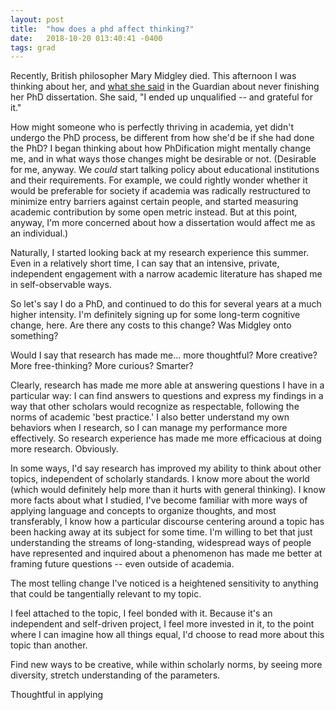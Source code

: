 ```yaml
---
layout: post
title:  "how does a phd affect thinking?"
date:   2018-10-20 013:40:41 -0400
tags: grad
---
```


Recently, British philosopher Mary Midgley died. This afternoon I was thinking about her, and [what she said](https://www.theguardian.com/education/2005/oct/03/highereducation.uk2) in the Guardian about never finishing her PhD dissertation. She said, "I ended up unqualified -- and grateful for it." 

How might someone who is perfectly thriving in academia, yet didn't undergo the PhD process, be different from how she'd be if she had done the PhD? I began thinking about how PhDification might mentally change me, and in what ways those changes might be desirable or not. (Desirable for me, anyway. We *could* start talking policy about educational institutions and their requirements. For example, we could rightly wonder whether it would be preferable for society if academia was radically restructured to minimize entry barriers against certain people, and started measuring academic contribution by some open metric instead. But at this point, anyway, I'm more concerned about how a dissertation would affect me as an individual.)

Naturally, I started looking back at my research experience this summer. Even in a relatively short time, I can say that an intensive, private, independent engagement with a narrow academic literature has shaped me in self-observable ways.  

So let's say I do a PhD, and continued to do this for several years at a much higher intensity. I'm definitely signing up for some long-term cognitive change, here. Are there any costs to this change? Was Midgley onto something?

Would I say that research has made me... more thoughtful? More creative? More free-thinking? More curious? Smarter? 

Clearly, research has made me more able at answering questions I have in a particular way:  I can find answers to questions and express my findings in a way that other scholars would recognize as respectable, following the norms of academic 'best practice.' I also better understand my own behaviors when I research, so I can manage my performance more effectively. So research experience has made me more efficacious at doing more research. Obviously.

In some ways, I'd say research has improved my ability to think about other topics, independent of scholarly standards. I know more about the world (which would definitely help more than it hurts with general thinking). I know more facts about what I studied, I've become familiar with more ways of applying language and concepts to organize thoughts, and most transferably, I know how a particular discourse centering around a topic has been hacking away at its subject for some time. I'm willing to bet that just understanding the streams of long-standing, widespread ways of people have represented and inquired about a phenomenon has made me better at framing future questions -- even outside of academia.

The most telling change I've noticed is a heightened sensitivity to anything that could be tangentially relevant to my topic. 

I feel attached to the topic, I feel bonded with it. Because it's an independent and self-driven project, I feel more invested in it, to the point where I can imagine how all things equal, I'd choose to read more about this topic than another. 

Find new ways to be creative, while within scholarly norms, by seeing more diversity, stretch understanding of the parameters. 

Thoughtful in applying


 



